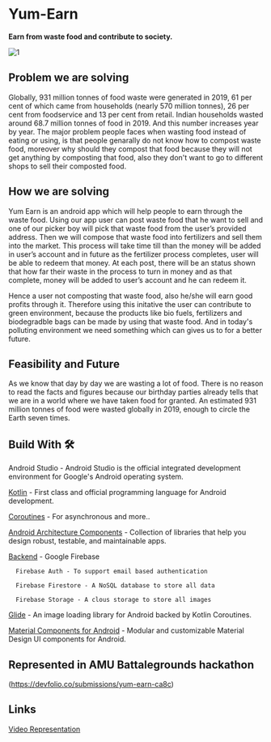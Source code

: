 # Yum-Earn
**Earn from waste food and contribute to society.**

![1](https://user-images.githubusercontent.com/65327113/126973942-7e6afa7b-8d94-42cb-b917-f73715cbb163.png)  


## Problem we are solving

Globally, 931 million tonnes of food waste were generated in 2019, 61 per cent of which came from households (nearly 570 million tonnes), 26 per cent from foodservice and 13 per cent from retail. Indian households wasted around 68.7 million tonnes of food in 2019. And this number increases year by year. The major problem people faces when wasting food instead of eating or using, is that people genarally do not know how to compost waste food, moreover why should they compost that food because they will not get anything by composting that food, also they don't want to go to different shops to sell their composted food.

## How we are solving

Yum Earn is an android app which will help people to earn through the waste food.
Using our app user can post waste food that he want to sell and one of our picker boy will pick that waste food from the user’s provided address. Then we will compose that waste food into fertilizers and sell them into the market. This process will take time till than the money will be added in user’s account and in future as the fertilizer process completes, user will be able to redeem that money. At each post, there will be an status shown that how far their waste in the process to turn in money and as that complete, money will be added to user’s account and he can redeem it.

Hence a user not composting that waste food, also he/she will earn good profits through it. Therefore using this initative the user can contribute to green environment, because the products like bio fuels, fertilizers and biodegradble bags can be made by using that waste food. And in today's polluting environment we need something which can gives us to for a better future.

## Feasibility and Future

As we know that day by day we are wasting a lot of food. There is no reason to read the facts and figures because our birthday parties already tells that we are in a world where we have taken food for granted. An estimated 931 million tonnes of food were wasted globally in 2019, enough to circle the Earth seven times.

## Build With 🛠

Android Studio - Android Studio is the official integrated development environment for Google's Android operating system.

[Kotlin](https://kotlinlang.org/) - First class and official programming language for Android development.

[Coroutines](https://kotlinlang.org/docs/reference/coroutines-overview.html) - For asynchronous and more..

[Android Architecture Components](https://developer.android.com/topic/libraries/architecture) - Collection of libraries that help you design robust, testable, and maintainable apps.

[Backend](https://firebase.google.com/) - Google Firebase

      Firebase Auth - To support email based authentication

      Firebase Firestore - A NoSQL database to store all data

      Firebase Storage - A clous storage to store all images

[Glide](https://github.com/bumptech/glide) - An image loading library for Android backed by Kotlin Coroutines.

[Material Components for Android](https://github.com/material-components/material-components-android) - Modular and customizable Material Design UI components for Android.

## Represented in AMU Battalegrounds hackathon

(https://devfolio.co/submissions/yum-earn-ca8c)

## Links

[Video Representation](https://drive.google.com/file/d/15-bbPWpEh7d_AFJIV5-ZiTQ7V3GdmTLj/view)





 

